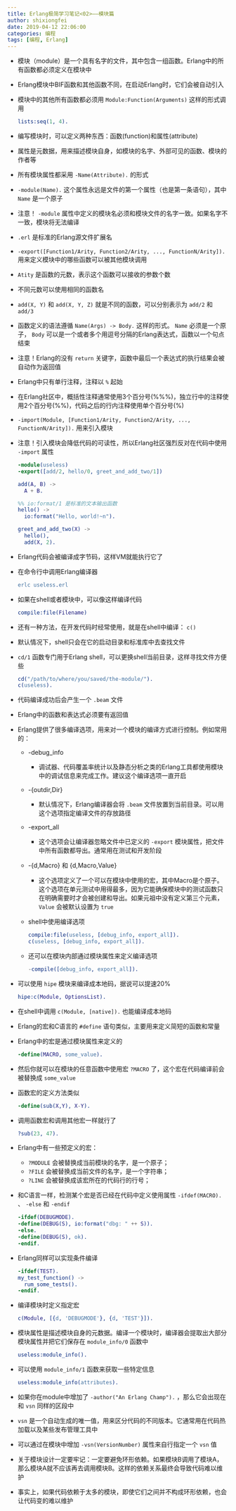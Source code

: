 ```yaml
---
title: Erlang极简学习笔记<02>——模块篇
author: shixiongfei
date: 2019-04-12 22:06:00
categories: 编程
tags: [编程, Erlang]
---
```


- 模块（module）是一个具有名字的文件，其中包含一组函数。Erlang中的所有函数都必须定义在模块中

- Erlang模块中BIF函数和其他函数不同，在启动Erlang时，它们会被自动引入

- 模块中的其他所有函数都必须用 `Module:Function(Arguments)` 这样的形式调用

  ```erlang
  lists:seq(1, 4).
  ```

- 编写模块时，可以定义两种东西：函数(function)和属性(attribute)

- 属性是元数据，用来描述模块自身，如模块的名字、外部可见的函数、模块的作者等

- 所有模块属性都采用 `-Name(Attribute).` 的形式

- `-module(Name).` 这个属性永远是文件的第一个属性（也是第一条语句），其中 `Name` 是一个原子

- 注意！ `-module` 属性中定义的模块名必须和模块文件的名字一致。如果名字不一致，模块将无法编译

- `.erl` 是标准的Erlang源文件扩展名

- `-export([Function1/Arity, Function2/Arity, ..., FunctionN/Arity]).` 用来定义模块中的哪些函数可以被其他模块调用

- `Atity` 是函数的元数，表示这个函数可以接收的参数个数

- 不同元数可以使用相同的函数名

- `add(X, Y)` 和 `add(X, Y, Z)` 就是不同的函数，可以分别表示为 `add/2` 和 `add/3`

- 函数定义的语法遵循 `Name(Args) -> Body.` 这样的形式。 `Name` 必须是一个原子， `Body` 可以是一个或者多个用逗号分隔的Erlang表达式，函数以一个句点结束

- 注意！Erlang的没有 `return` 关键字，函数中最后一个表达式的执行结果会被自动作为返回值

- Erlang中只有单行注释，注释以 `%` 起始

- 在Erlang社区中，概括性注释通常使用3个百分号(%%%)，独立行中的注释使用2个百分号(%%)，代码之后的行内注释使用单个百分号(%)

- `-import(Module, [Function1/Arity, Function2/Arity, ..., FunctionN/Arity]).` 用来引入模块

- 注意！引入模块会降低代码的可读性，所以Erlang社区强烈反对在代码中使用 `-import` 属性

  ```erlang
  -module(useless)
  -export([add/2, hello/0, greet_and_add_two/1])

  add(A, B) ->
    A + B.

  %% io:format/1 是标准的文本输出函数
  hello() ->
    io:format("Hello, world!~n").

  greet_and_add_two(X) ->
    hello(),
    add(X, 2).
  ```

- Erlang代码会被编译成字节码，这样VM就能执行它了

- 在命令行中调用Erlang编译器

  ```erlang
  erlc useless.erl
  ```

- 如果在shell或者模块中，可以像这样编译代码

  ```erlang
  compile:file(Filename)
  ```

- 还有一种方法，在开发代码时经常使用，就是在shell中编译： `c()`

- 默认情况下，shell只会在它的启动目录和标准库中去查找文件

- `cd/1` 函数专门用于Erlang shell，可以更换shell当前目录，这样寻找文件方便些

  ```erlang
  cd("/path/to/where/you/saved/the-module/").
  c(useless).
  ```

- 代码编译成功后会产生一个 `.beam` 文件

- Erlang中的函数和表达式必须要有返回值

- Erlang提供了很多编译选项，用来对一个模块的编译方式进行控制。例如常用的：

    - -debug_info

      - 调试器、代码覆盖率统计以及静态分析之类的Erlang工具都使用模块中的调试信息来完成工作。建议这个编译选项一直开启

    - -{outdir,Dir}

      - 默认情况下，Erlang编译器会将 `.beam` 文件放置到当前目录。可以用这个选项指定编译文件的存放路径

    - -export_all

      - 这个选项会让编译器忽略文件中已定义的 `-export` 模块属性，把文件中所有函数都导出。通常用在测试和开发阶段

    - -{d,Macro} 和 {d,Macro,Value}

      - 这个选项定义了一个可以在模块中使用的宏，其中Macro是个原子。这个选项在单元测试中用得最多，因为它能确保模块中的测试函数只在明确需要时才会被创建和导出。如果元祖中没有定义第三个元素， `Value` 会被默认设置为 `true`

    - shell中使用编译选项

      ```erlang
      compile:file(useless, [debug_info, export_all]).
      c(useless, [debug_info, export_all]).
      ```

    - 还可以在模块内部通过模块属性来定义编译选项

      ```erlang
      -compile([debug_info, export_all]).
      ```

- 可以使用 `hipe` 模块来编译成本地码，据说可以提速20%

  ```erlang
  hipe:c(Module, OptionsList).
  ```

- 在shell中调用 `c(Module, [native]).` 也能编译成本地码

- Erlang的宏和C语言的 `#define` 语句类似，主要用来定义简短的函数和常量

- Erlang中的宏是通过模块属性来定义的

  ```erlang
  -define(MACRO, some_value).
  ```

- 然后你就可以在模块的任意函数中使用宏 `?MACRO` 了，这个宏在代码编译前会被替换成 `some_value`

- 函数宏的定义方法类似

  ```erlang
  -define(sub(X,Y), X-Y).
  ```

- 调用函数宏和调用其他宏一样就行了

  ```erlang
  ?sub(23, 47).
  ```

- Erlang中有一些预定义的宏：

    - `?MODULE` 会被替换成当前模块的名字，是一个原子；
    - `?FILE` 会被替换成当前文件的名字，是一个字符串；
    - `?LINE` 会被替换成该宏所在的代码行的行号；

- 和C语言一样，检测某个宏是否已经在代码中定义使用属性 `-ifdef(MACRO).` 、 `-else` 和 `-endif`

  ```erlang
  -ifdef(DEBUGMODE).
  -define(DEBUG(S), io:format("dbg: " ++ S)).
  -else.
  -define(DEBUG(S), ok).
  -endif.
  ```

- Erlang同样可以实现条件编译

  ```erlang
  -ifdef(TEST).
  my_test_function() ->
    rum_some_tests().
  -endif.
  ```

- 编译模块时定义指定宏

  ```erlang
  c(Module, [{d, 'DEBUGMODE'}, {d, 'TEST'}]).
  ```

- 模块属性是描述模块自身的元数据。编译一个模块时，编译器会提取出大部分模块属性并把它们保存在 `module_info/0` 函数中

  ```erlang
  useless:module_info().
  ```

- 可以使用 `module_info/1` 函数来获取一些特定信息

  ```erlang
  useless:module_info(attributes).
  ```

- 如果你在module中增加了 `-author("An Erlang Champ").` ，那么它会出现在和 `vsn` 同样的区段中

- `vsn` 是一个自动生成的唯一值，用来区分代码的不同版本。它通常用在代码热加载以及某些发布管理工具中

- 可以通过在模块中增加 `-vsn(VersionNumber)` 属性来自行指定一个 `vsn` 值

- 关于模块设计一定要牢记：一定要避免环形依赖。如果模块B调用了模块A，那么模块A就不应该再去调用模块B。这样的依赖关系最终会导致代码难以维护

- 事实上，如果代码依赖于太多的模块，即使它们之间并不构成环形依赖，也会让代码变的难以维护
